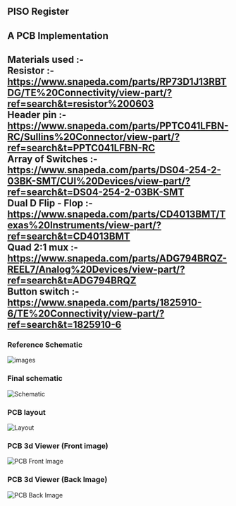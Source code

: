 ## PISO Register  
A PCB Implementation  
---
Materials used :-  
Resistor :- https://www.snapeda.com/parts/RP73D1J13RBTDG/TE%20Connectivity/view-part/?ref=search&t=resistor%200603  
Header pin :- https://www.snapeda.com/parts/PPTC041LFBN-RC/Sullins%20Connector/view-part/?ref=search&t=PPTC041LFBN-RC  
Array of Switches :- https://www.snapeda.com/parts/DS04-254-2-03BK-SMT/CUI%20Devices/view-part/?ref=search&t=DS04-254-2-03BK-SMT  
Dual D Flip - Flop :- https://www.snapeda.com/parts/CD4013BMT/Texas%20Instruments/view-part/?ref=search&t=CD4013BMT  
Quad 2:1 mux :- https://www.snapeda.com/parts/ADG794BRQZ-REEL7/Analog%20Devices/view-part/?ref=search&t=ADG794BRQZ  
Button switch :- https://www.snapeda.com/parts/1825910-6/TE%20Connectivity/view-part/?ref=search&t=1825910-6  
---
### Reference Schematic  
![images](https://github.com/daedeleus/PISO_Register_PCB/assets/124076157/10c3da90-9306-4c9c-ae49-dee3e090cb03)  
### Final schematic  
![Schematic](https://github.com/daedeleus/PISO_Register_PCB/blob/master/Schematic%20SS.png)  
### PCB layout  
![Layout](https://github.com/daedeleus/PISO_Register_PCB/blob/master/PCB%20layout.png)  
### PCB 3d Viewer (Front image)  
![PCB Front Image](https://github.com/daedeleus/PISO_Register_PCB/blob/master/PCB%203d%20front.png)  
### PCB 3d Viewer (Back Image)  
![PCB Back Image](https://github.com/daedeleus/PISO_Register_PCB/blob/master/PCB%203d%20back.png)  


